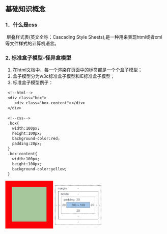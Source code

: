 ## 基础知识概念

### 1．什么是css
 &nbsp;层叠样式表(英文全称：Cascading Style Sheets),是一种用来表现html或者xml等文件样式的计算机语言。
### 2. 标准盒子模型-怪异盒模型
  1. 在html文档中，每一个渲染在页面中的标签都是一个个盒子模型；
  2. 盒子模型分为w3c标准盒子模型和IE标准盒子模型；
  3. 标准盒子模型例子：
  ```
   <!--html-->
   <div class="box">
      <div class="box-content"></div>
   </div>

   <!--css-->
   .box{
     width:100px;
     height:100px;
     background-color:red;
     padding:20px;
   }
   .box-content{
     width:100px;
     height:100px;
     background-color:yellow;
   }
  ```
  <img src="https://github.com/MarsPen/-notes-summary/blob/master/images/css盒子模型.jpg" width="150" hegiht="150" align=center />
   <img src="https://github.com/MarsPen/-notes-summary/blob/master/images/css盒子模型1.jpg" width="150" hegiht="150" align=center />
 
